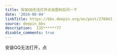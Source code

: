 ```yaml
---
title: 安装QQ无法打开点击图标后闪一下
date: '2024-08-04'
linkTitle: https://bbs.deepin.org/en/post/276043
source: deepin_bbs
description:  135******77 
disable_comments: true
---
```

安装QQ无法打开，点
